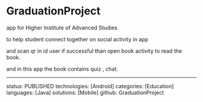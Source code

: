 # GraduationProject
app for Higher Institute of Advanced Studies 

to help student connect together on social activity in app

and scan qr in id user if successful than open book activity to read the book.

and in this app the book contains quiz , chat.

---
status:       PUBLISHED 
technologies: [Android] 
categories:   [Education] 
languages:    [Java] 
solutions:    [Mobile] 
github:       GraduationProject 
 
